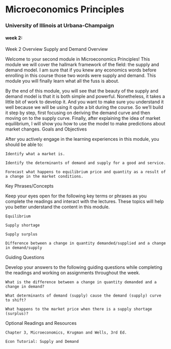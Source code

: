 # Microeconomics Principles
### University of Illinois at Urbana-Champaign

#### week 2:

Week 2 Overview
Supply and Demand
Overview

Welcome to your second module in Microeconomics Principles! This module we will cover the hallmark framework of the field: the supply and demand model. I am sure that if you knew any economics words before enrolling in this course those two words were supply and demand. This module you will finally learn what all the fuss is about.

By the end of this module, you will see that the beauty of the supply and demand model is that it is both simple and powerful. Nonetheless, it takes a little bit of work to develop it. And you want to make sure you understand it well because we will be using it quite a bit during the course. So we’ll build it step by step, first focusing on deriving the demand curve and then moving on to the supply curve. Finally, after explaining the idea of market equilibrium, I will show you how to use the model to make predictions about market changes.
Goals and Objectives

After you actively engage in the learning experiences in this module, you should be able to:

    Identify what a market is.

    Identify the determinants of demand and supply for a good and service.

    Forecast what happens to equilibrium price and quantity as a result of a change in the market conditions.

Key Phrases/Concepts

Keep your eyes open for the following key terms or phrases as you complete the readings and interact with the lectures. These topics will help you better understand the content in this module.

    Equilibrium

    Supply shortage

    Supply surplus

    Difference between a change in quantity demanded/supplied and a change in demand/supply

Guiding Questions

Develop your answers to the following guiding questions while completing the readings and working on assignments throughout the week.

    What is the difference between a change in quantity demanded and a change in demand? 

    What determinants of demand (supply) cause the demand (supply) curve to shift? 

    What happens to the market price when there is a supply shortage (surplus)?

Optional Readings and Resources

    Chapter 3, Microeconomics, Krugman and Wells, 3rd Ed.

    Econ Tutorial: Supply and Demand